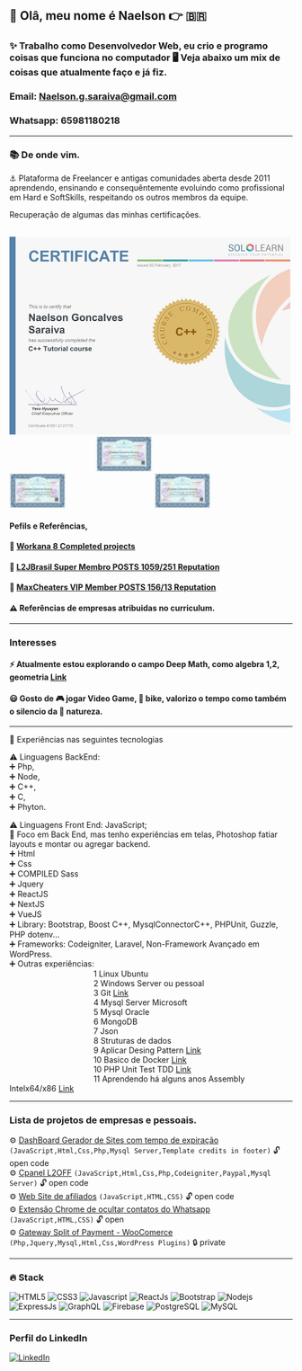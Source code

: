 ## 👋 Olâ, meu nome é Naelson 👉 🇧🇷 
### ✨ Trabalho como Desenvolvedor Web, eu crio e programo coisas que funciona no computador 🖥️ Veja abaixo um mix de coisas que atualmente faço e já fiz.
### Email: Naelson.g.saraiva@gmail.com
### Whatsapp: 65981180218
---
### 📚 De onde vim.<br>
⚓ Plataforma de Freelancer e antigas comunidades aberta desde 2011 aprendendo, ensinando e consequêntemente evoluindo como profissional em Hard e SoftSkills, respeitando os outros membros da equipe.<br>

Recuperação de algumas das minhas certificações. 

&nbsp;&nbsp;&nbsp;&nbsp;&nbsp;&nbsp;&nbsp;&nbsp;&nbsp;&nbsp;&nbsp;&nbsp;&nbsp;&nbsp;&nbsp;&nbsp;&nbsp;&nbsp;&nbsp;&nbsp;&nbsp;&nbsp;&nbsp;&nbsp;&nbsp;&nbsp;&nbsp;&nbsp;&nbsp;&nbsp;&nbsp;&nbsp;&nbsp;&nbsp;&nbsp;&nbsp;&nbsp;&nbsp;<img src="./image/certificate-c++.jpg" alt="drawing" width="500"/>
&nbsp;&nbsp;&nbsp;&nbsp;&nbsp;&nbsp;&nbsp;&nbsp;&nbsp;&nbsp;&nbsp;&nbsp;&nbsp;&nbsp;&nbsp;&nbsp;&nbsp;&nbsp;&nbsp;&nbsp;&nbsp;&nbsp;&nbsp;&nbsp;&nbsp;&nbsp;&nbsp;&nbsp;&nbsp;&nbsp;&nbsp;&nbsp;&nbsp;&nbsp;&nbsp;&nbsp;&nbsp;&nbsp;
<img src="./image/certificado_3747.jpg" alt="drawing" width="100"/>
&nbsp;&nbsp;&nbsp;&nbsp;&nbsp;&nbsp;&nbsp;&nbsp;&nbsp;&nbsp;&nbsp;&nbsp;&nbsp;&nbsp;&nbsp;&nbsp;&nbsp;&nbsp;&nbsp;&nbsp;&nbsp;&nbsp;&nbsp;&nbsp;&nbsp;&nbsp;&nbsp;&nbsp;&nbsp;&nbsp;&nbsp;&nbsp;&nbsp;&nbsp;&nbsp;&nbsp;&nbsp;&nbsp;
<img src="./image/certificado_3748.jpg" alt="drawing" width="100"/>
&nbsp;&nbsp;&nbsp;&nbsp;&nbsp;&nbsp;&nbsp;&nbsp;&nbsp;&nbsp;&nbsp;&nbsp;&nbsp;&nbsp;&nbsp;&nbsp;&nbsp;&nbsp;&nbsp;&nbsp;&nbsp;&nbsp;&nbsp;&nbsp;&nbsp;&nbsp;&nbsp;&nbsp;&nbsp;&nbsp;&nbsp;&nbsp;&nbsp;&nbsp;&nbsp;&nbsp;&nbsp;&nbsp;
<img src="./image/certificado_3825.jpg" alt="drawing" width="100"/>

#### Pefils e Referências,<br>
#### 🔗 [Workana 8 Completed projects](https://www.workana.com/freelancer/3d5b284ed454af818e8aa91affd21945)<br>
#### 🔗 [L2JBrasil Super Membro POSTS 1059/251 Reputation](https://www.l2jbrasil.com/profile/54325-naelson/)<br>
#### 🔗 [MaxCheaters VIP Member POSTS 156/13 Reputation ](https://maxcheaters.com/profile/176942-naelson/)<br>
#### ⚠️ Referências de empresas atribuidas no curriculum.<br>
---

### Interesses
#### ⚡ Atualmente estou explorando o campo Deep Math, como algebra 1,2, geometria [Link](https://github.com/devnaelson/math)<br>
#### 😃 Gosto de 🎮 jogar Video Game, 🚴 bike, valorizo o tempo como também o silencio da 🌱 natureza.<br>
---
 
 💬 Experiências nas seguintes tecnologias<br>

  ⚠️ Linguagens BackEnd:<br>
 ➕ Php,<br>
 ➕ Node,<br>
 ➕ C++,<br>
 ➕ C,<br>
 ➕ Phyton.<br>

 ⚠️ Linguagens Front End: JavaScript;<br>
 💬 Foco em Back End, mas tenho experiências em telas, Photoshop fatiar layouts e montar ou agregar backend.<br>
 ➕ Html<br>
 ➕ Css<br>
 ➕ COMPILED Sass<br>
 ➕ Jquery<br>
 ➕ ReactJS<br>
 ➕ NextJS<br>
 ➕ VueJS<br>
 ➕ Library: Bootstrap, Boost C++, MysqlConnectorC++, PHPUnit, Guzzle, PHP dotenv...<br>
 ➕ Frameworks: Codeigniter, Laravel, Non-Framework Avançado em WordPress. <br>
 ➕ Outras experiências:<br> 
&nbsp;&nbsp;&nbsp;&nbsp;&nbsp;&nbsp;&nbsp;&nbsp;&nbsp;&nbsp;&nbsp;&nbsp;&nbsp;&nbsp;&nbsp;&nbsp;&nbsp;&nbsp;&nbsp;&nbsp;&nbsp;&nbsp;&nbsp;&nbsp;&nbsp;&nbsp;&nbsp;&nbsp;&nbsp;&nbsp;&nbsp;&nbsp;&nbsp;&nbsp;&nbsp;&nbsp;&nbsp;&nbsp;1 Linux Ubuntu<br>
&nbsp;&nbsp;&nbsp;&nbsp;&nbsp;&nbsp;&nbsp;&nbsp;&nbsp;&nbsp;&nbsp;&nbsp;&nbsp;&nbsp;&nbsp;&nbsp;&nbsp;&nbsp;&nbsp;&nbsp;&nbsp;&nbsp;&nbsp;&nbsp;&nbsp;&nbsp;&nbsp;&nbsp;&nbsp;&nbsp;&nbsp;&nbsp;&nbsp;&nbsp;&nbsp;&nbsp;&nbsp;&nbsp;2 Windows Server ou pessoal<br>
&nbsp;&nbsp;&nbsp;&nbsp;&nbsp;&nbsp;&nbsp;&nbsp;&nbsp;&nbsp;&nbsp;&nbsp;&nbsp;&nbsp;&nbsp;&nbsp;&nbsp;&nbsp;&nbsp;&nbsp;&nbsp;&nbsp;&nbsp;&nbsp;&nbsp;&nbsp;&nbsp;&nbsp;&nbsp;&nbsp;&nbsp;&nbsp;&nbsp;&nbsp;&nbsp;&nbsp;&nbsp;&nbsp;3 Git [Link](https://github.com/devnaelson/git)<br>
&nbsp;&nbsp;&nbsp;&nbsp;&nbsp;&nbsp;&nbsp;&nbsp;&nbsp;&nbsp;&nbsp;&nbsp;&nbsp;&nbsp;&nbsp;&nbsp;&nbsp;&nbsp;&nbsp;&nbsp;&nbsp;&nbsp;&nbsp;&nbsp;&nbsp;&nbsp;&nbsp;&nbsp;&nbsp;&nbsp;&nbsp;&nbsp;&nbsp;&nbsp;&nbsp;&nbsp;&nbsp;&nbsp;4 Mysql Server Microsoft<br>
&nbsp;&nbsp;&nbsp;&nbsp;&nbsp;&nbsp;&nbsp;&nbsp;&nbsp;&nbsp;&nbsp;&nbsp;&nbsp;&nbsp;&nbsp;&nbsp;&nbsp;&nbsp;&nbsp;&nbsp;&nbsp;&nbsp;&nbsp;&nbsp;&nbsp;&nbsp;&nbsp;&nbsp;&nbsp;&nbsp;&nbsp;&nbsp;&nbsp;&nbsp;&nbsp;&nbsp;&nbsp;&nbsp;5 Mysql Oracle<br>
&nbsp;&nbsp;&nbsp;&nbsp;&nbsp;&nbsp;&nbsp;&nbsp;&nbsp;&nbsp;&nbsp;&nbsp;&nbsp;&nbsp;&nbsp;&nbsp;&nbsp;&nbsp;&nbsp;&nbsp;&nbsp;&nbsp;&nbsp;&nbsp;&nbsp;&nbsp;&nbsp;&nbsp;&nbsp;&nbsp;&nbsp;&nbsp;&nbsp;&nbsp;&nbsp;&nbsp;&nbsp;&nbsp;6 MongoDB<br>
&nbsp;&nbsp;&nbsp;&nbsp;&nbsp;&nbsp;&nbsp;&nbsp;&nbsp;&nbsp;&nbsp;&nbsp;&nbsp;&nbsp;&nbsp;&nbsp;&nbsp;&nbsp;&nbsp;&nbsp;&nbsp;&nbsp;&nbsp;&nbsp;&nbsp;&nbsp;&nbsp;&nbsp;&nbsp;&nbsp;&nbsp;&nbsp;&nbsp;&nbsp;&nbsp;&nbsp;&nbsp;&nbsp;7 Json<br>
&nbsp;&nbsp;&nbsp;&nbsp;&nbsp;&nbsp;&nbsp;&nbsp;&nbsp;&nbsp;&nbsp;&nbsp;&nbsp;&nbsp;&nbsp;&nbsp;&nbsp;&nbsp;&nbsp;&nbsp;&nbsp;&nbsp;&nbsp;&nbsp;&nbsp;&nbsp;&nbsp;&nbsp;&nbsp;&nbsp;&nbsp;&nbsp;&nbsp;&nbsp;&nbsp;&nbsp;&nbsp;&nbsp;8 Struturas de dados<br>
&nbsp;&nbsp;&nbsp;&nbsp;&nbsp;&nbsp;&nbsp;&nbsp;&nbsp;&nbsp;&nbsp;&nbsp;&nbsp;&nbsp;&nbsp;&nbsp;&nbsp;&nbsp;&nbsp;&nbsp;&nbsp;&nbsp;&nbsp;&nbsp;&nbsp;&nbsp;&nbsp;&nbsp;&nbsp;&nbsp;&nbsp;&nbsp;&nbsp;&nbsp;&nbsp;&nbsp;&nbsp;&nbsp;9 Aplicar Desing Pattern [Link](https://github.com/devnaelson/design-pattarens-php)<br>
&nbsp;&nbsp;&nbsp;&nbsp;&nbsp;&nbsp;&nbsp;&nbsp;&nbsp;&nbsp;&nbsp;&nbsp;&nbsp;&nbsp;&nbsp;&nbsp;&nbsp;&nbsp;&nbsp;&nbsp;&nbsp;&nbsp;&nbsp;&nbsp;&nbsp;&nbsp;&nbsp;&nbsp;&nbsp;&nbsp;&nbsp;&nbsp;&nbsp;&nbsp;&nbsp;&nbsp;&nbsp;&nbsp;10 Basico de Docker [Link](https://github.com/devnaelson/docker-devna)<br>
&nbsp;&nbsp;&nbsp;&nbsp;&nbsp;&nbsp;&nbsp;&nbsp;&nbsp;&nbsp;&nbsp;&nbsp;&nbsp;&nbsp;&nbsp;&nbsp;&nbsp;&nbsp;&nbsp;&nbsp;&nbsp;&nbsp;&nbsp;&nbsp;&nbsp;&nbsp;&nbsp;&nbsp;&nbsp;&nbsp;&nbsp;&nbsp;&nbsp;&nbsp;&nbsp;&nbsp;&nbsp;&nbsp;10 PHP Unit Test TDD [Link](https://github.com/devnaelson/phpunit)<br>
&nbsp;&nbsp;&nbsp;&nbsp;&nbsp;&nbsp;&nbsp;&nbsp;&nbsp;&nbsp;&nbsp;&nbsp;&nbsp;&nbsp;&nbsp;&nbsp;&nbsp;&nbsp;&nbsp;&nbsp;&nbsp;&nbsp;&nbsp;&nbsp;&nbsp;&nbsp;&nbsp;&nbsp;&nbsp;&nbsp;&nbsp;&nbsp;&nbsp;&nbsp;&nbsp;&nbsp;&nbsp;&nbsp;11 Aprendendo há alguns anos Assembly Intelx64/x86 [Link](https://github.com/devnaelson/assembly)<br>

---
### Lista de projetos de empresas e pessoais.
 ⚙️ [DashBoard Gerador de Sites com tempo de expiração](https://github.com/devnaelson/devnaelson/blob/main/projects/l2off-dashboard/view.md)  ```(JavaScript,Html,Css,Php,Mysql Server,Template credits in footer)``` 🔓 open code<br>
 ⚙️ [Cpanel L2OFF](https://github.com/devnaelson/devnaelson/blob/main/projects/l2off-cpanel/view.md)  ```(JavaScript,Html,Css,Php,Codeigniter,Paypal,Mysql Server)``` 🔓 open code<br>
 ⚙️ [Web Site de afiliados](https://github.com/devnaelson/devnaelson/blob/main/projects/card-affiliate/view.md)  ```(JavaScript,HTML,CSS)``` 🔓 open code<br>
 ⚙️ [Extensão Chrome de ocultar contatos do Whatsapp](https://github.com/devnaelson/devnaelson/blob/main/projects/hide-whatsapp/view.md) ```(JavaScript,HTML,CSS)``` 🔓 open <br>
 ⚙️ [Gateway Split of Payment - WooComerce](#) ```(Php,Jquery,Mysql,Html,Css,WordPress Plugins)``` 🔒 private <br>

---
### 🔥 Stack<br>
![HTML5](https://img.shields.io/badge/HTML5-E34F26?style=for-the-badge&logo=html5&logoColor=white)
![CSS3](https://img.shields.io/badge/CSS3-1572B6?style=for-the-badge&logo=css3&logoColor=white)
![Javascript](https://img.shields.io/badge/JavaScript-323330?style=for-the-badge&logo=javascript&logoColor=F7DF1E)
![ReactJs](https://img.shields.io/badge/React-20232A?style=for-the-badge&logo=react&logoColor=61DAFB)
![Bootstrap](https://img.shields.io/badge/Bootstrap-563D7C?style=for-the-badge&logo=bootstrap&logoColor=white)
![Nodejs](https://img.shields.io/badge/Node.js-43853D?style=for-the-badge&logo=node.js&logoColor=white)
![ExpressJs](https://img.shields.io/badge/Express.js-000000?style=for-the-badge&logo=express&logoColor=white)
![GraphQL](https://img.shields.io/badge/GraphQl-E10098?style=for-the-badge&logo=graphql&logoColor=white)
![Firebase](https://img.shields.io/badge/firebase-ffca28?style=for-the-badge&logo=firebase&logoColor=white)
![PostgreSQL](https://img.shields.io/badge/PostgreSQL-316192?style=for-the-badge&logo=postgresql&logoColor=white)
![MySQL](https://img.shields.io/badge/MySQL-00000F?style=for-the-badge&logo=mysql&logoColor=white)

---
### Perfil do LinkedIn
[![LinkedIn](https://img.shields.io/badge/LinkedIn-0077B5?style=for-the-badge&logo=linkedin&logoColor=white)](https://www.linkedin.com/in/devnaelson/)
